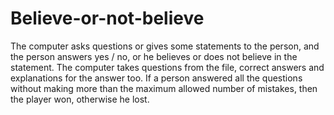 # Believe-or-not-believe
The computer asks questions or gives some statements to the person, and the person answers yes / no, or he believes or does not believe in the statement. The computer takes questions from the file, correct answers and explanations for the answer too. If a person answered all the questions without making more than the maximum allowed number of mistakes, then the player won, otherwise he lost.
